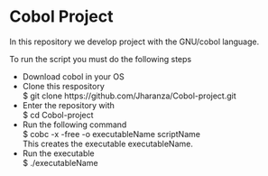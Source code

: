 <h1>Cobol Project</h1>

<p>In this repository we develop project with the GNU/cobol language.</p>

<p>To run the script you must do the following steps<p>

<ul>
<li>Download cobol in your OS</li>

<li>Clone this respository</li>
    $ git clone https://github.com/Jharanza/Cobol-project.git 

<li>Enter the repository with</li>
    $ cd Cobol-project

<li>Run the following command</li>
    $ cobc -x -free -o executableName scriptName<br />
    This creates the executable executableName.

<li>Run the executable</li>
    $ ./executableName

</ul>